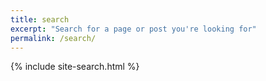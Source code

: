 ```yaml
---
title: search
excerpt: "Search for a page or post you're looking for"
permalink: /search/
---
```

{% include site-search.html %}